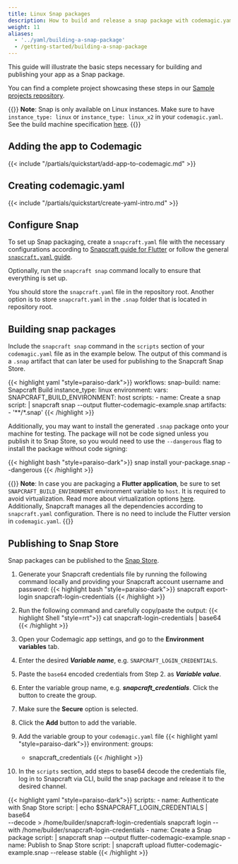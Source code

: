 ```yaml
---
title: Linux Snap packages
description: How to build and release a snap package with codemagic.yaml
weight: 11
aliases:
  - '../yaml/building-a-snap-package'
  - /getting-started/building-a-snap-package
---
```


This guide will illustrate the basic steps necessary for building and publishing your app as a Snap package.

You can find a complete project showcasing these steps in our [Sample projects repository](https://github.com/codemagic-ci-cd/flutter-snapcraft-example/).

{{<notebox>}}
**Note**: Snap is only available on Linux instances. Make sure to have `instance_type: linux` or `instance_type: linux_x2` in your `codemagic.yaml`. See the build machine specification [here](../specs/versions-linux/).
{{</notebox>}}

## Adding the app to Codemagic
{{< include "/partials/quickstart/add-app-to-codemagic.md" >}}
## Creating codemagic.yaml
{{< include "/partials/quickstart/create-yaml-intro.md" >}}

## Configure Snap

To set up Snap packaging, create a `snapcraft.yaml` file with the necessary configurations according to [Snapcraft guide for Flutter](https://snapcraft.io/docs/flutter-applications) or follow the general [`snapcraft.yaml` guide](https://snapcraft.io/docs/creating-snapcraft-yaml).

Optionally, run the `snapcraft snap` command locally to ensure that everything is set up.

You should store the `snapcraft.yaml` file in the repository root. Another option is to store `snapcraft.yaml` in the `.snap` folder that is located in repository root.


## Building snap packages

Include the `snapcraft snap` command in the `scripts` section of your `codemagic.yaml` file as in the example below. The output of this command is a `.snap` artifact that can later be used for publishing to the Snapcraft Snap Store.

{{< highlight yaml "style=paraiso-dark">}}
workflows:
  snap-build:
    name: Snapcraft Build
    instance_type: linux
    environment:
      vars:
        SNAPCRAFT_BUILD_ENVIRONMENT: host
    scripts:
      - name: Create a snap
        script: | 
          snapcraft snap --output flutter-codemagic-example.snap
    artifacts:
        - '**/*.snap'
{{< /highlight >}}


Additionally, you may want to install the generated `.snap` package onto your machine for testing. The package will not be code signed unless you publish it to Snap Store, so you would need to use the `--dangerous` flag to install the package without code signing:

{{< highlight bash "style=paraiso-dark">}}
    snap install your-package.snap --dangerous
{{< /highlight >}}

{{<notebox>}}
**Note**: In case you are packaging a **Flutter application**, be sure to set `SNAPCRAFT_BUILD_ENVIRONMENT` environment variable to `host`. It is required to avoid virtualization. Read more about virtualization options [here](https://flutter.dev/docs/deployment/linux). Additionally, Snapcraft manages all the dependencies according to `snapcraft.yaml` configuration. There is no need to include the Flutter version in `codemagic.yaml`.
{{</notebox>}}


## Publishing to Snap Store

Snap packages can be published to the [Snap Store](https://snapcraft.io/).

1. Generate your Snapcraft credentials file by running the following command locally and providing your Snapcraft account username and password:
{{< highlight bash "style=paraiso-dark">}}
snapcraft export-login snapcraft-login-credentials
{{< /highlight >}}

2. Run the following command and carefully copy/paste the output:
{{< highlight Shell "style=rrt">}}
cat  snapcraft-login-credentials | base64
{{< /highlight >}}

3. Open your Codemagic app settings, and go to the **Environment variables** tab.
4. Enter the desired **_Variable name_**, e.g. `SNAPCRAFT_LOGIN_CREDENTIALS`.
5. Paste the `base64` encoded credentials from Step 2. as **_Variable value_**.
6. Enter the variable group name, e.g. **_snapcraft_credentials_**. Click the button to create the group.
7. Make sure the **Secure** option is selected.
8. Click the **Add** button to add the variable.

9. Add the variable group to your `codemagic.yaml` file
{{< highlight yaml "style=paraiso-dark">}}
  environment:
    groups:
      - snapcraft_credentials
{{< /highlight >}}


10. In the `scripts` section, add steps to base64 decode the credentials file, log in to Snapcraft via CLI, build the snap package and release it to the desired channel.

{{< highlight yaml "style=paraiso-dark">}}
  scripts:
    - name: Authenticate with Snap Store
      script: | 
        echo $SNAPCRAFT_LOGIN_CREDENTIALS | base64 \
          --decode > /home/builder/snapcraft-login-credentials
        snapcraft login --with /home/builder/snapcraft-login-credentials
    - name: Create a Snap package
      script: | 
        snapcraft snap --output flutter-codemagic-example.snap
    - name: Publish to Snap Store
      script: | 
        snapcraft upload flutter-codemagic-example.snap --release stable
{{< /highlight >}}

